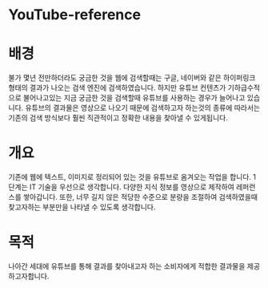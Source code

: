 # YouTube-reference
# 배경
불가 몇년 전만하더라도 궁금한 것을 웹에 검색할때는 구글, 네이버와 같은 하이퍼링크 형태의 결과가 나오는 검색 엔진에 검색하였습니다. 하지만 유튜브 컨텐츠가 기하급수적으로 불어나고있는 지금 궁금한 것을 검색할때 유튜브를 사용하는 경우가 늘어나고 있습니다. 유튜브의 결과물은 영상으로 나오기 때문에 검색하고자 하는것의 종류에 따라서는 기존의 검색 방식보다 훨씬 직관적이고 정확한 내용을 찾아낼 수 있게됩니다.
# 개요
기존에 웹에 텍스트, 이미지로 정리되어 있는 것을 유튜브로 옴겨오는 작업을 합니다. 1단계는 IT 기술을 우선으로 생각합니다. 다양한 지식 정보를 영상으로 제작하여 레퍼런스를 쌓아갑니다. 또한, 너무 길지 않은 적당한 수준으로 분량을 조절하여 검색하였을때 찾고자하는 부분만을 나타낼 수 있도록 생각합니다.
# 목적
나아간 세대에 유튜브를 통해 결과를 찾아내고자 하는 소비자에게 적합한 결과물을 제공하고자합니다.
